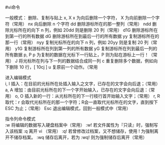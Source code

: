 #vi命令

一般模式：    删除、复制与贴上
x, X
x 为向后删除一个字符， X 为向前删除一个字符（常用）
nx
向后删除 n 个字符
dd
删除游标所在的那一整列（常用）
ndd
删除光标所在的向下 n 列，例如 20dd 则是删除 20 列（常用）
d1G
删除游标所在到第一行的所有数据
dG
删除游标所在到最后一行的所有数据
yy
复制游标所在的那一行（常用）
nyy
复制光标所在的向下 n 列，例如 20yy 则是复制 20 列（常用）
y1G
复制游标所在列到第一列的所有数据
yG
复制游标所在列到最后一列的所有数据
p, P
p 为复制的数据在光标下一行贴上，P 则为贴在游标上一行！（常用）
J
将光标所在列与下一列的数据结合成同一列
c
重复删除多个数据，例如向下删除 10 行，[ 10cj ]
u
复原前一个动作。（常用

进入编辑模式   
i, I
插入：在目前的光标所在处插入输入之文字，已存在的文字会向后退；（常用）
a, A
增加：由目前光标所在的下一个字开始输入，已存在的文字会向后退：（常用）
o, O
插入新的一行：从光标所在的下一行枝行首开始输入文字；（常用）
r, R
取代：r 会取代光标所在的那一个字符；R会一直取代光标所在的文字，直到按下 ESC 为止；（常用）
Esc
退出编辑模式，回到一般模式中（常用）


指令列命令模式  
:w
将编辑的数据写入硬盘档案中（常用）
:w!
若文件属性为『只读』时，强制写入该档案
:q
离开 vi （常用）
:q!
若曾修改过档案，又不想储存，使用 ! 为强制离开不储存档案。
:wq
储存后离开，若为 :wq! 则为强制储存后离开（常用）